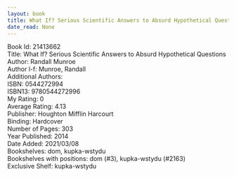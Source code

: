 ```yaml
---
layout: book
title: What If? Serious Scientific Answers to Absurd Hypothetical Questions
date_read: None
---
```


Book Id: 21413662<br />
Title: What If? Serious Scientific Answers to Absurd Hypothetical Questions<br />
Author: Randall Munroe<br />
Author l-f: Munroe, Randall<br />
Additional Authors: <br />
ISBN: 0544272994<br />
ISBN13: 9780544272996<br />
My Rating: 0<br />
Average Rating: 4.13<br />
Publisher: Houghton Mifflin Harcourt<br />
Binding: Hardcover<br />
Number of Pages: 303<br />
Year Published: 2014<br />
Date Added: 2021/03/08<br />
Bookshelves: dom, kupka-wstydu<br />
Bookshelves with positions: dom (#3), kupka-wstydu (#2163)<br />
Exclusive Shelf: kupka-wstydu<br />

